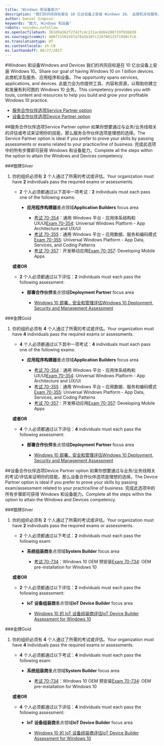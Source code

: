 ```yaml
---
title: "Windows 和设备能力"
description: "我们的共同目标是在 10 亿台设备上安装 Windows 10。 此商机涉及服务、应用程序和设备。 此能力会为你提供工具、内容和资源，以帮助你建立和发展有利可图的 Windows 10 业务。"
author: Daniel Simpson
keywords: "能力, Windows 和设备"
robots: noindex,nofollow
ms.openlocfilehash: 363d9a562f2742fc4c221ac8db4280719fb5b830
ms.sourcegitcommit: 400f31501507a78a5b38fc228780125f19d0cfc6
ms.translationtype: HT
ms.contentlocale: zh-CN
ms.lasthandoff: 06/27/2017
---
```

#<a name="windows-and-devices"></a><span data-ttu-id="db734-106">Windows 和设备</span><span class="sxs-lookup"><span data-stu-id="db734-106">Windows and Devices</span></span> 
<span data-ttu-id="db734-107">我们的共同目标是在 10 亿台设备上安装 Windows 10。</span><span class="sxs-lookup"><span data-stu-id="db734-107">Share our goal of having Windows 10 on 1 billion devices.</span></span> <span data-ttu-id="db734-108">此商机涉及服务、应用程序和设备。</span><span class="sxs-lookup"><span data-stu-id="db734-108">The opportunity spans services, applications, and devices.</span></span> <span data-ttu-id="db734-109">此能力会为你提供工具、内容和资源，以帮助你建立和发展有利可图的 Windows 10 业务。</span><span class="sxs-lookup"><span data-stu-id="db734-109">This competency provides you with tools, content and resources to help you build and grow your profitable Windows 10 practice.</span></span>

- [<span data-ttu-id="db734-110">服务合作伙伴选项</span><span class="sxs-lookup"><span data-stu-id="db734-110">Service Partner option</span></span>](#service-partner-option)
- [<span data-ttu-id="db734-111">设备合作伙伴选项</span><span class="sxs-lookup"><span data-stu-id="db734-111">Device Partner option</span></span>](#device-partner-option)

##<a name="service-partner-option"></a><span data-ttu-id="db734-112">服务合作伙伴选项</span><span class="sxs-lookup"><span data-stu-id="db734-112">Service Partner option</span></span>
<span data-ttu-id="db734-113">如果你想要通过与业务/业务线相关的评估或考试来证明你的技能，那么服务合作伙伴选项是理想的选择。</span><span class="sxs-lookup"><span data-stu-id="db734-113">The Service Partner option is ideal if you prefer to prove your skills by passing assessments or exams related to your practice/line of business.</span></span> <span data-ttu-id="db734-114">完成此选项中的所有步骤即可获得 Windows 和设备能力。</span><span class="sxs-lookup"><span data-stu-id="db734-114">Complete all the steps within the option to attain the Windows and Devices competency.</span></span>

###<a name="silver"></a><span data-ttu-id="db734-115">银牌</span><span class="sxs-lookup"><span data-stu-id="db734-115">Silver</span></span>
1. <span data-ttu-id="db734-116">你的组织必须有 **2** 个人通过了所需的考试或评估。</span><span class="sxs-lookup"><span data-stu-id="db734-116">Your organization must have **2** individuals pass the required exams or assessments.</span></span>

    - <span data-ttu-id="db734-117">**2** 个人必须都通过以下其中一项考试：</span><span class="sxs-lookup"><span data-stu-id="db734-117">**2** individuals must each pass one of the following exams:</span></span>

        - <span data-ttu-id="db734-118">**应用程序构建器**重点领域</span><span class="sxs-lookup"><span data-stu-id="db734-118">**Application Builders** focus area</span></span>

            - <span data-ttu-id="db734-119">[考试 70-354](https://www.microsoft.com/en-us/learning/exam-70-354.aspx)：通用 Windows 平台 - 应用体系结构和 UX/UI</span><span class="sxs-lookup"><span data-stu-id="db734-119">[Exam 70-354](https://www.microsoft.com/en-us/learning/exam-70-354.aspx): Universal Windows Platform - App Architecture and UX/UI</span></span>
            - <span data-ttu-id="db734-120">[考试 70-355](https://www.microsoft.com/en-us/learning/exam-70-355.aspx)：通用 Windows 平台 – 应用数据、服务和编码模式</span><span class="sxs-lookup"><span data-stu-id="db734-120">[Exam 70-355](https://www.microsoft.com/en-us/learning/exam-70-355.aspx): Universal Windows Platform - App Data, Services, and Coding Patterns</span></span>
            - <span data-ttu-id="db734-121">[考试 70-357](https://www.microsoft.com/en-us/learning/exam-70-357.aspx)：开发移动应用</span><span class="sxs-lookup"><span data-stu-id="db734-121">[Exam 70-357](https://www.microsoft.com/en-us/learning/exam-70-357.aspx): Developing Mobile Apps</span></span>

    **<span data-ttu-id="db734-122">或者</span><span class="sxs-lookup"><span data-stu-id="db734-122">OR</span></span>**

    - <span data-ttu-id="db734-123">**2** 个人必须都通过以下评估：</span><span class="sxs-lookup"><span data-stu-id="db734-123">**2** individuals must each pass the following assessment:</span></span>

        - <span data-ttu-id="db734-124">**部署合作伙伴**重点领域</span><span class="sxs-lookup"><span data-stu-id="db734-124">**Deployment Partner** focus area</span></span>

            - [<span data-ttu-id="db734-125">Windows 10 部署、安全和管理评估</span><span class="sxs-lookup"><span data-stu-id="db734-125">Windows 10 Deployment, Security and Management Assessment</span></span>](https://partneruniversity.microsoft.com/?whr=uri:MicrosoftAccount&courseId=16022&scoId=eGcisv8BC_3806265419)

###<a name="gold"></a><span data-ttu-id="db734-126">金牌</span><span class="sxs-lookup"><span data-stu-id="db734-126">Gold</span></span>
1. <span data-ttu-id="db734-127">你的组织必须有 **4** 个人通过了所需的考试或评估。</span><span class="sxs-lookup"><span data-stu-id="db734-127">Your organization must have **4** individuals pass the required exams or assessments.</span></span>
    - <span data-ttu-id="db734-128">**4** 个人必须都通过以下其中一项考试：</span><span class="sxs-lookup"><span data-stu-id="db734-128">**4** individuals must each pass one of the following exams:</span></span>
        - <span data-ttu-id="db734-129">**应用程序构建器**重点领域</span><span class="sxs-lookup"><span data-stu-id="db734-129">**Application Builders** focus area</span></span>

            - <span data-ttu-id="db734-130">[考试 70-354](https://www.microsoft.com/en-us/learning/exam-70-354.aspx)：通用 Windows 平台 - 应用体系结构和 UX/UI</span><span class="sxs-lookup"><span data-stu-id="db734-130">[Exam 70-354](https://www.microsoft.com/en-us/learning/exam-70-354.aspx): Universal Windows Platform - App Architecture and UX/UI</span></span>
            - <span data-ttu-id="db734-131">[考试 70-355](https://www.microsoft.com/en-us/learning/exam-70-355.aspx)：通用 Windows 平台 – 应用数据、服务和编码模式</span><span class="sxs-lookup"><span data-stu-id="db734-131">[Exam 70-355](https://www.microsoft.com/en-us/learning/exam-70-355.aspx): Universal Windows Platform - App Data, Services, and Coding Patterns</span></span>
            - <span data-ttu-id="db734-132">[考试 70-357](https://www.microsoft.com/en-us/learning/exam-70-357.aspx)：开发移动应用</span><span class="sxs-lookup"><span data-stu-id="db734-132">[Exam 70-357](https://www.microsoft.com/en-us/learning/exam-70-357.aspx): Developing Mobile Apps</span></span>

    **<span data-ttu-id="db734-133">或者</span><span class="sxs-lookup"><span data-stu-id="db734-133">OR</span></span>**

    - <span data-ttu-id="db734-134">**4** 个人必须都通过以下评估：</span><span class="sxs-lookup"><span data-stu-id="db734-134">**4** individuals must each pass the following assessment:</span></span>

        - <span data-ttu-id="db734-135">**部署合作伙伴**重点领域</span><span class="sxs-lookup"><span data-stu-id="db734-135">**Deployment Partner** focus area</span></span>

            - [<span data-ttu-id="db734-136">Windows 10 部署、安全和管理评估</span><span class="sxs-lookup"><span data-stu-id="db734-136">Windows 10 Deployment, Security and Management Assessment</span></span>](https://partneruniversity.microsoft.com/?whr=uri:MicrosoftAccount&courseId=16022&scoId=eGcisv8BC_3806265419)

##<a name="device-partner-option"></a><span data-ttu-id="db734-137">设备合作伙伴选项</span><span class="sxs-lookup"><span data-stu-id="db734-137">Device Partner option</span></span>
<span data-ttu-id="db734-138">如果你想要通过与业务/业务线相关的考试/评估来证明你的技能，那么设备合作伙伴选项是理想的选择。</span><span class="sxs-lookup"><span data-stu-id="db734-138">The Device Partner option is ideal if you prefer to prove your skills by passing exam/assessment related to your practice/line of business.</span></span> <span data-ttu-id="db734-139">完成此选项中的所有步骤即可获得 Windows 和设备能力。</span><span class="sxs-lookup"><span data-stu-id="db734-139">Complete all the steps within the option to attain the Windows and Devices competency.</span></span>

###<a name="silver"></a><span data-ttu-id="db734-140">银牌</span><span class="sxs-lookup"><span data-stu-id="db734-140">Silver</span></span>
1. <span data-ttu-id="db734-141">你的组织必须有 **2** 个人通过了所需的考试或评估。</span><span class="sxs-lookup"><span data-stu-id="db734-141">Your organization must have **2** individuals pass the required exams or assessments.</span></span>

    - <span data-ttu-id="db734-142">**2** 个人必须都通过以下考试：</span><span class="sxs-lookup"><span data-stu-id="db734-142">**2** individuals must each pass the following exam:</span></span>

        - <span data-ttu-id="db734-143">**系统组装商**重点领域</span><span class="sxs-lookup"><span data-stu-id="db734-143">**System Builder** focus area</span></span>

            - <span data-ttu-id="db734-144">[考试 70-734](https://www.microsoft.com/en-us/learning/exam-70-734.aspx)：Windows 10 OEM 预安装</span><span class="sxs-lookup"><span data-stu-id="db734-144">[Exam 70-734](https://www.microsoft.com/en-us/learning/exam-70-734.aspx): OEM pre-installation for Windows 10</span></span>

    **<span data-ttu-id="db734-145">或者</span><span class="sxs-lookup"><span data-stu-id="db734-145">OR</span></span>**

    - <span data-ttu-id="db734-146">**2** 个人必须都通过以下评估：</span><span class="sxs-lookup"><span data-stu-id="db734-146">**2** individuals must each pass the following assessment:</span></span>

        - <span data-ttu-id="db734-147">**IoT 设备组装商**重点领域</span><span class="sxs-lookup"><span data-stu-id="db734-147">**IoT Device Builder** focus area</span></span>

            - [<span data-ttu-id="db734-148">Windows 10 的 IoT 设备组装商评估</span><span class="sxs-lookup"><span data-stu-id="db734-148">IoT Device Builder Assessment for Windows 10</span></span>](https://partneruniversity.microsoft.com/?whr=uri:MicrosoftAccount&courseId=15887&scoId=mwJPK2B8B_9004778676)

###<a name="gold"></a><span data-ttu-id="db734-149">金牌</span><span class="sxs-lookup"><span data-stu-id="db734-149">Gold</span></span>
1. <span data-ttu-id="db734-150">你的组织必须有 **4** 个人通过了所需的考试或评估。</span><span class="sxs-lookup"><span data-stu-id="db734-150">Your organization must have **4** individuals pass the required exams or assessments.</span></span>

    - <span data-ttu-id="db734-151">**4** 个人必须都通过以下考试：</span><span class="sxs-lookup"><span data-stu-id="db734-151">**4** individuals must each pass the following exam:</span></span>

        - <span data-ttu-id="db734-152">**系统组装商**重点领域</span><span class="sxs-lookup"><span data-stu-id="db734-152">**System Builder** focus area</span></span>

            - <span data-ttu-id="db734-153">[考试 70-734](https://www.microsoft.com/en-us/learning/exam-70-734.aspx)：Windows 10 OEM 预安装</span><span class="sxs-lookup"><span data-stu-id="db734-153">[Exam 70-734](https://www.microsoft.com/en-us/learning/exam-70-734.aspx): OEM pre-installation for Windows 10</span></span>

    **<span data-ttu-id="db734-154">或者</span><span class="sxs-lookup"><span data-stu-id="db734-154">OR</span></span>**

    - <span data-ttu-id="db734-155">**4** 个人必须都通过以下评估：</span><span class="sxs-lookup"><span data-stu-id="db734-155">**4** individuals must each pass the following assessment:</span></span>

        - <span data-ttu-id="db734-156">**IoT 设备组装商**重点领域</span><span class="sxs-lookup"><span data-stu-id="db734-156">**IoT Device Builder** focus area</span></span>
        
            - [<span data-ttu-id="db734-157">Windows 10 的 IoT 设备组装商评估</span><span class="sxs-lookup"><span data-stu-id="db734-157">IoT Device Builder Assessment for Windows 10</span></span>](https://partneruniversity.microsoft.com/?whr=uri:MicrosoftAccount&courseId=15887&scoId=mwJPK2B8B_9004778676)

            



 


